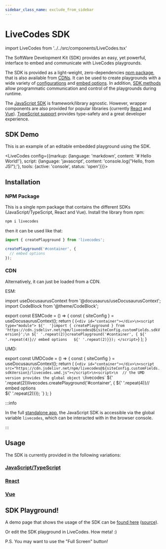 ```yaml
---
sidebar_class_name: exclude_from_sidebar
---
```


# LiveCodes SDK

import LiveCodes from '../../src/components/LiveCodes.tsx'

The SoftWare Development Kit (SDK) provides an easy, yet powerful, interface to embed and communicate with LiveCodes playgrounds.

The SDK is provided as a light-weight, zero-dependencies [npm package](#npm-package), that is also available from [CDNs](#cdn). It can be used to create playgrounds with a wide variety of [configurations](../configuration/configuration-object.md) and [embed options](js-ts.md#embed-options). In addition, [SDK methods](js-ts.md#sdk-methods) allow programmatic communication and control of the playgrounds during runtime.

The [JavaScript SDK](js-ts.md) is framework/library agnostic. However, wrapper components are also provided for popular libraries (currently [React](react.md) and [Vue](vue.md)). [TypeScript support](js-ts.md#typescript-types) provides type-safety and a great developer experience.

## SDK Demo

This is an example of an editable embedded playground using the SDK.

<LiveCodes config={{markup: {language: 'markdown', content: '# Hello World!'}, script: {language: 'javascript', content: 'console.log("Hello, from JS!");'}, tools: {active: 'console', status: 'open'}}}></LiveCodes>

## Installation

### NPM Package

This is a single npm package that contains the different SDKs (JavaScript/TypeScript, React and Vue).
Install the library from npm:

```sh
npm i livecodes
```

then it can be used like that:

```js title="index.js"
import { createPlayground } from 'livecodes';

createPlayground('#container', {
  // embed options
});
```

### CDN

Alternatively, it can just be loaded from a CDN.

ESM:

import useDocusaurusContext from '@docusaurus/useDocusaurusContext';
import CodeBlock from '@theme/CodeBlock';

export const ESMCode = () => {
const { siteConfig } = useDocusaurusContext();
return (<CodeBlock title="index.html" language="html">
{`<div id="container"></div>\n<script type="module">
${'  '}import { createPlayground } from 'https://cdn.jsdelivr.net/npm/livecodes@${siteConfig.customFields.sdkVersion}';\n
${' '.repeat(2)}createPlayground('#container', {
${' '.repeat(4)}// embed options  
${' '.repeat(2)}});
</script>`}
</CodeBlock>);
}

<ESMCode />

UMD:

export const UMDCode = () => {
const { siteConfig } = useDocusaurusContext();
return (<CodeBlock title="index.html" language="html">
{`<div id="container"></div>\n<script src="https://cdn.jsdelivr.net/npm/livecodes@${siteConfig.customFields.sdkVersion}/livecodes.umd.js"></script>\n<script>\n  // the UMD version provides the global object \`livecodes\`
${' '.repeat(2)}livecodes.createPlayground('#container', {
${' '.repeat(4)}// embed options  
${' '.repeat(2)}});
</script>
`}
</CodeBlock>);
}

<UMDCode />

:::info

In the full [standalone app](../getting-started.md#hosted-app), the JavaScript SDK is accessible via the global variable `livecodes`, which can be interacted with in the browser console.

:::

## Usage

The SDK is currently provided in the following variations:

### [JavaScript/TypeScript](./js-ts.md)

### [React](./react.md)

### [Vue](./vue.md)

## SDK Playground!

A demo page that shows the usage of the SDK can be [found here](https://live-codes.github.io/livecodes-examples/api-demo.html) ([source](https://github.com/live-codes/livecodes-examples/blob/gh-pages/api-demo.html)).

Or edit the SDK playground in LiveCodes. How meta! :)

<LiveCodes import="id/nqdxpnj6uvg" view="result" height="80vh" showCode={false} />

P.S. You may want to use the "Full Screen" button!
